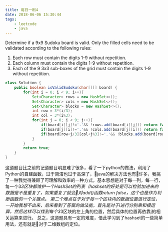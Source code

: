 ```yaml
---
title: 每日一刷4
date: 2018-06-06 15:30:44
tags:
    - leetcode
    - java
---
```

Determine if a 9x9 Sudoku board is valid. Only the filled cells need to be validated according to the following rules:
1. Each row must contain the digits 1-9 without repetition.
2. Each column must contain the digits 1-9 without repetition.
3. Each of the 9 3x3 sub-boxes of the grid must contain the digits 1-9 without repetition.
```java
class Solution {
    public boolean isValidSudoku(char[][] board) {
        for(int i = 0; i < 9; i++){
            Set<Character> rows = new HashSet<>();
            Set<Character> cols = new HashSet<>();
            Set<Character> blocks = new HashSet<>();
            int row = 3*(i/3);
            int col = 3*(i%3);
            for(int j = 0; j < 9; j++){
                if(board[i][j]!='.'&& !rows.add(board[i][j])) return false;
                if(board[j][i]!='.'&& !cols.add(board[j][i])) return false;
                if(board[row+j/3][col+j%3]!='.'&& !blocks.add(board[row+j/3][col+j%3])) return false;
            }
        }
        return true;
    }
}
```
这道题目比之前的记道题目明显难了很多，看了一下python的做法，利用了Python的自建函数，过于简洁也过于高深了，java的解决方法也有许多，我挑了一种我觉得兼顾了可理解和效率的一种方式，基本思想是对于每一列，每一行，每一个3*3区块都维护一个HashSet的列表（hashset的好处是可以检验加进来的数据是不是重复了，如果重复了就会对add()函数return false，这个也是作为判断函数的一个关键点。
第二个难点在于对于每一个区块内的数据位置进行定位，一开始我想不出来，后来看到了答案的做法能，首先是对于i进行分别乘和模运算，然后这样可以找到每个3*3区块的左上角的位置，然后具体的位置再依靠j的相关运算来进行。
总之，这道题具有一定的难度，借此学习到了hashset的一些简单用法，还有就是对于二维数组的定位。